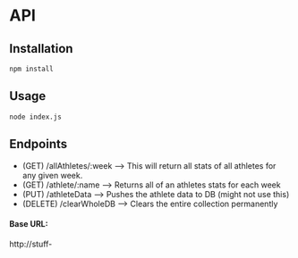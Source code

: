 # API

## Installation

```
npm install
```

## Usage

```
node index.js
```

## Endpoints

- (GET) /allAthletes/:week --> This will return all stats of all athletes for any given week.
- (GET) /athlete/:name --> Returns all of an athletes stats for each week
- (PUT) /athleteData --> Pushes the athlete data to DB (might not use this)
- (DELETE) /clearWholeDB --> Clears the entire collection permanently

#### Base URL:

http://stuff-
